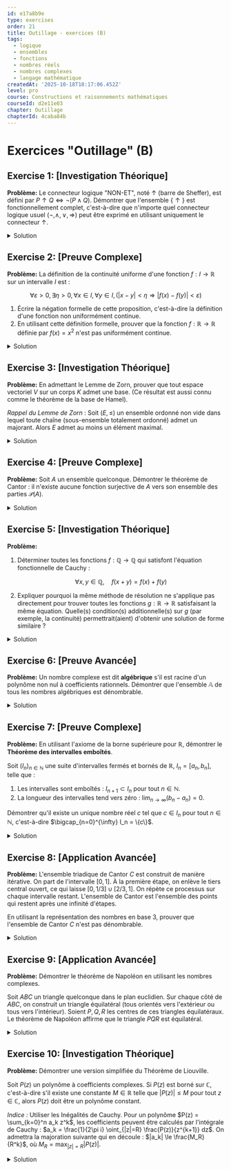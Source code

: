 ```yaml
---
id: e17a8b9e
type: exercises
order: 21
title: Outillage - exercices (B)
tags:
  - logique
  - ensembles
  - fonctions
  - nombres réels
  - nombres complexes
  - langage mathématique
createdAt: '2025-10-18T18:17:06.452Z'
level: pro
course: Constructions et raisonnements mathématiques
courseId: d2e11e03
chapter: Outillage
chapterId: 4caba84b
---
```

# Exercices "Outillage" (B)

## Exercise 1: [Investigation Théorique]

**Problème:** Le connecteur logique "NON-ET", noté $\uparrow$ (barre de Sheffer), est défini par $P \uparrow Q \Leftrightarrow \neg(P \land Q)$. Démontrer que l'ensemble $\{\uparrow\}$ est fonctionnellement complet, c'est-à-dire que n'importe quel connecteur logique usuel ($\neg, \land, \lor, \Rightarrow$) peut être exprimé en utilisant uniquement le connecteur $\uparrow$.

<details>

<summary>Solution</summary>

**Méthode:** Pour prouver que $\{\uparrow\}$ est fonctionnellement complet, il suffit de montrer que l'on peut exprimer les connecteurs d'un ensemble déjà connu comme étant complet, par exemple $\{\neg, \land\}$. Nous allons donc exprimer $\neg P$ et $P \land Q$ en n'utilisant que l'opérateur $\uparrow$.

**Étapes:**

1.  **Expression de la négation ($\neg P$)**:

    Nous cherchons une combinaison de $P$ avec lui-même via $\uparrow$ qui soit équivalente à $\neg P$.

    Considérons $P \uparrow P$. Par définition, cela équivaut à $\neg(P \land P)$.

    Puisque $P \land P \Leftrightarrow P$, on a $P \uparrow P \Leftrightarrow \neg P$.

    Ainsi, nous avons trouvé une expression pour la négation : $\neg P \Leftrightarrow P \uparrow P$.

2.  **Expression de la conjonction ($P \land Q$)**:

    Nous voulons exprimer $P \land Q$. Nous savons exprimer la négation, donc nous pouvons utiliser la double négation : $P \land Q \Leftrightarrow \neg(\neg(P \land Q))$.

    Par définition, $\neg(P \land Q) \Leftrightarrow P \uparrow Q$.

    Donc, $P \land Q \Leftrightarrow \neg(P \uparrow Q)$.

    Maintenant, nous utilisons l'expression de la négation trouvée à l'étape 1, en l'appliquant à la proposition "($P \uparrow Q$)":

    $\neg(P \uparrow Q) \Leftrightarrow (P \uparrow Q) \uparrow (P \uparrow Q)$.

    Nous avons donc une expression pour la conjonction : $P \land Q \Leftrightarrow (P \uparrow Q) \uparrow (P \uparrow Q)$.

3.  **Expression de la disjonction ($P \lor Q$)**:

    À partir de $\{\neg, \land\}$, on peut exprimer la disjonction en utilisant les lois de De Morgan : $P \lor Q \Leftrightarrow \neg(\neg P \land \neg Q)$.

    En utilisant nos expressions pour $\neg$ et $\land$ :

    $\neg P \Leftrightarrow P \uparrow P$

    $\neg Q \Leftrightarrow Q \uparrow Q$

    Donc, $\neg P \land \neg Q \Leftrightarrow (P \uparrow P) \land (Q \uparrow Q)$.

    En utilisant notre formule pour la conjonction sur les termes $(P \uparrow P)$ et $(Q \uparrow Q)$, on obtient :

    $A \land B \Leftrightarrow (A \uparrow B) \uparrow (A \uparrow B)$.

    Donc, $(\neg P \land \neg Q) \Leftrightarrow ((P \uparrow P) \uparrow (Q \uparrow Q)) \uparrow ((P \uparrow P) \uparrow (Q \uparrow Q))$.

    Finalement, $P \lor Q \Leftrightarrow \neg((\neg P \land \neg Q))$, ce qui se traduit par :

    $P \lor Q \Leftrightarrow [((P \uparrow P) \uparrow (Q \uparrow Q)) \uparrow ((P \uparrow P) \uparrow (Q \uparrow Q))] \uparrow [((P \uparrow P) \uparrow (Q \uparrow Q)) \uparrow ((P \uparrow P) \uparrow (Q \uparrow Q))]$.

    Une expression plus simple peut être trouvée : $P \lor Q \Leftrightarrow (\neg P) \uparrow (\neg Q) \Leftrightarrow (P \uparrow P) \uparrow (Q \uparrow Q)$.

**Réponse:**

Les expressions des connecteurs de base en utilisant uniquement $\uparrow$ sont :

-   $\neg P \Leftrightarrow P \uparrow P$
-   $P \land Q \Leftrightarrow (P \uparrow Q) \uparrow (P \uparrow Q)$
-   $P \lor Q \Leftrightarrow (P \uparrow P) \uparrow (Q \uparrow Q)$

Puisque les connecteurs $\{\neg, \land, \lor\}$ peuvent être exprimés, l'ensemble $\{\uparrow\}$ est fonctionnellement complet.

</details>

## Exercise 2: [Preuve Complexe]

**Problème:** La définition de la continuité uniforme d'une fonction $f: I \to \mathbb{R}$ sur un intervalle $I$ est :

$$ \forall \varepsilon > 0, \exists \eta > 0, \forall x \in I, \forall y \in I, (|x-y| < \eta \Rightarrow |f(x)-f(y)| < \varepsilon) $$

1. Écrire la négation formelle de cette proposition, c'est-à-dire la définition d'une fonction non uniformément continue.
2. En utilisant cette définition formelle, prouver que la fonction $f: \mathbb{R} \to \mathbb{R}$ définie par $f(x) = x^2$ n'est pas uniformément continue.

<details>

<summary>Solution</summary>

**Méthode:**

1. Pour obtenir la négation, nous appliquerons séquentiellement les règles de négation des quantificateurs et de l'implication.
2. Pour prouver la non-continuité uniforme de $f(x)=x^2$, nous devons trouver un $\varepsilon_0 > 0$ spécifique tel que pour n'importe quel $\eta > 0$, on puisse trouver deux points $x, y \in \mathbb{R}$ qui sont proches l'un de l'autre ($|x-y| < \eta$) mais dont les images sont éloignées ($|f(x)-f(y)| \ge \varepsilon_0$). La clé est de choisir $x$ et $y$ de plus en plus grands.

**Étapes:**

1.  **Négation de la définition de continuité uniforme**:

    Soit $P$ la proposition de la continuité uniforme.

    $\neg P \Leftrightarrow \neg(\forall \varepsilon > 0, \exists \eta > 0, \forall x \in I, \forall y \in I, (|x-y| < \eta \Rightarrow |f(x)-f(y)| < \varepsilon))$

    $\Leftrightarrow \exists \varepsilon > 0, \neg(\exists \eta > 0, \forall x \in I, \forall y \in I, (\dots))$

    $\Leftrightarrow \exists \varepsilon > 0, \forall \eta > 0, \neg(\forall x \in I, \forall y \in I, (\dots))$

    $\Leftrightarrow \exists \varepsilon > 0, \forall \eta > 0, \exists x \in I, \exists y \in I, \neg(|x-y| < \eta \Rightarrow |f(x)-f(y)| < \varepsilon)$

    En utilisant $\neg(A \Rightarrow B) \Leftrightarrow (A \land \neg B)$, on obtient la définition de la non-continuité uniforme :

    $$ \exists \varepsilon > 0, \forall \eta > 0, \exists x \in \mathbb{R}, \exists y \in \mathbb{R}, (|x-y| < \eta \land |f(x)-f(y)| \ge \varepsilon) $$

2.  **Preuve pour $f(x) = x^2$**:

    Nous devons prouver la proposition obtenue à l'étape 1.

    -   **Choisir $\varepsilon$**: Posons $\varepsilon_0 = 1$. Nous devons montrer que pour ce $\varepsilon$, la suite de la proposition est vraie.
    -   **Soit $\eta > 0$ quelconque**: Notre objectif est de trouver $x, y$ qui dépendent de $\eta$ et qui satisfont les conditions.
    -   **Trouver $x$ et $y$**:

        On veut $|x-y| < \eta$ et $|x^2-y^2| \ge 1$.

        $|x^2-y^2| = |(x-y)(x+y)| = |x-y||x+y|$.

        Pour que cette quantité soit grande même si $|x-y|$ est petit, il faut que $|x+y|$ soit grand.

        Choisissons $y = x + \frac{\eta}{2}$. Alors $|x-y| = \frac{\eta}{2} < \eta$. La première condition est satisfaite.

        Calculons la deuxième condition :

        $|f(x)-f(y)| = |x^2 - (x+\frac{\eta}{2})^2| = |x^2 - (x^2 + x\eta + \frac{\eta^2}{4})| = |-x\eta - \frac{\eta^2}{4}| = |x\eta + \frac{\eta^2}{4}|$.

        Nous voulons que $|x\eta + \frac{\eta^2}{4}| \ge 1$.

        Si nous choisissons $x > 0$, cela devient $x\eta + \frac{\eta^2}{4} \ge 1$.

        $x\eta \ge 1 - \frac{\eta^2}{4}$.

        $x \ge \frac{1}{\eta} - \frac{\eta}{4}$.

        Puisque $\eta$ est donné, nous pouvons toujours choisir un tel $x$. Par exemple, choisissons $x = \frac{1}{\eta}$.

        Avec $x = \frac{1}{\eta}$ et $y = \frac{1}{\eta} + \frac{\eta}{2}$, nous avons :

        $|x-y| = \frac{\eta}{2} < \eta$.

        $|f(x)-f(y)| = |x^2-y^2| = |x-y||x+y| = \frac{\eta}{2} |\frac{2}{\eta} + \frac{\eta}{2}| = 1 + \frac{\eta^2}{4}$.

        Puisque $\eta > 0$, $\frac{\eta^2}{4} > 0$, et donc $1 + \frac{\eta^2}{4} > 1$.

        Nous avons donc montré que pour $\varepsilon=1$, pour tout $\eta>0$, il existe $x=\frac{1}{\eta}$ et $y=\frac{1}{\eta}+\frac{\eta}{2}$ tels que $|x-y| < \eta$ et $|f(x)-f(y)| \ge 1$.

**Réponse:**

1. La définition d'une fonction $f$ non uniformément continue sur $I$ est :

   $$ \exists \varepsilon > 0, \forall \eta > 0, \exists x \in I, \exists y \in I, (|x-y| < \eta \land |f(x)-f(y)| \ge \varepsilon) $$

2. La fonction $f(x)=x^2$ sur $\mathbb{R}$ n'est pas uniformément continue.

</details>

## Exercise 3: [Investigation Théorique]

**Problème:** En admettant le Lemme de Zorn, prouver que tout espace vectoriel $V$ sur un corps $K$ admet une base. (Ce résultat est aussi connu comme le théorème de la base de Hamel).

*Rappel du Lemme de Zorn* : Soit $(E, \le)$ un ensemble ordonné non vide dans lequel toute chaîne (sous-ensemble totalement ordonné) admet un majorant. Alors $E$ admet au moins un élément maximal.

<details>

<summary>Solution</summary>

**Méthode:**

Nous allons appliquer le Lemme de Zorn à un ensemble bien choisi. L'ensemble à considérer sera la collection de toutes les parties libres de l'espace vectoriel $V$. L'ordre sera l'inclusion. Nous vérifierons que les hypothèses du Lemme de Zorn sont satisfaites (l'ensemble est non vide, et toute chaîne admet un majorant). La conclusion du lemme nous donnera un élément maximal, dont nous montrerons qu'il s'agit d'une base de $V$.

**Étapes:**

1.  **Définition de l'ensemble ordonné**:

    Soit $\mathcal{L}$ l'ensemble de toutes les parties (sous-ensembles) libres de $V$. On munit $\mathcal{L}$ de la relation d'ordre partiel $\subset$ (l'inclusion d'ensembles).

2.  **Vérification de la non-vacuité**:

    L'ensemble vide $\emptyset$ est une partie libre de $V$ (par vacuité de la condition de dépendance linéaire). Donc $\emptyset \in \mathcal{L}$, et $\mathcal{L}$ n'est pas vide. (Si $V \neq \{0\}$, on peut aussi prendre $\{v\}$ pour n'importe quel $v \neq 0$).

3.  **Vérification de la condition sur les chaînes**:

    Soit $\mathcal{C} = \{L_i\}_{i \in I}$ une chaîne dans $(\mathcal{L}, \subset)$. Cela signifie que pour tous $i, j \in I$, on a $L_i \subset L_j$ ou $L_j \subset L_i$.

    Nous devons montrer que $\mathcal{C}$ admet un majorant dans $\mathcal{L}$.

    Considérons l'ensemble $M = \bigcup_{i \in I} L_i$.

    -   $M$ est un majorant de $\mathcal{C}$ : Par construction, pour tout $i \in I$, $L_i \subset M$.
    -   $M$ est dans $\mathcal{L}$ : Nous devons montrer que $M$ est une partie libre. Soit $\{v_1, \dots, v_n\}$ une sous-famille finie d'éléments de $M$, et soient $\lambda_1, \dots, \lambda_n \in K$ tels que $\sum_{k=1}^n \lambda_k v_k = 0$.

        Pour chaque $v_k$, il existe un indice $i_k \in I$ tel que $v_k \in L_{i_k}$.

        Comme $\mathcal{C}$ est une chaîne, l'ensemble fini $\{L_{i_1}, \dots, L_{i_n}\}$ est totalement ordonné. Il existe donc un indice $j \in \{i_1, \dots, i_n\}$ tel que $L_{i_k} \subset L_j$ pour tout $k=1, \dots, n$.

        Par conséquent, tous les vecteurs $v_1, \dots, v_n$ appartiennent à $L_j$.

        Puisque $L_j \in \mathcal{L}$, $L_j$ est une partie libre. La relation $\sum_{k=1}^n \lambda_k v_k = 0$ implique donc que tous les scalaires $\lambda_k$ sont nuls.

        Ceci prouve que $M$ est une partie libre, donc $M \in \mathcal{L}$.

4.  **Application du Lemme de Zorn**:

    Les hypothèses du Lemme de Zorn étant satisfaites, $(\mathcal{L}, \subset)$ admet un élément maximal. Soit $B$ un tel élément maximal. $B$ est donc une partie libre de $V$ telle qu'il n'existe aucune autre partie libre $B'$ qui contienne strictement $B$.

5.  **Démonstration que l'élément maximal est une base**:

    Nous savons déjà que $B$ est une partie libre. Il reste à montrer que $B$ est une partie génératrice de $V$, c'est-à-dire que $\text{Vect}(B) = V$.

    Supposons par l'absurde que $\text{Vect}(B) \neq V$. Il existe alors un vecteur $v \in V$ tel que $v \notin \text{Vect}(B)$.

    Considérons l'ensemble $B' = B \cup \{v\}$.

    Montrons que $B'$ est une partie libre. Soit une combinaison linéaire nulle d'éléments de $B'$ :

    $\lambda v + \sum_{k=1}^n \lambda_k b_k = 0$, où $b_k \in B$.

    Si $\lambda \neq 0$, alors on pourrait écrire $v = -\frac{1}{\lambda} \sum_{k=1}^n \lambda_k b_k$, ce qui signifierait que $v \in \text{Vect}(B)$, contredisant notre hypothèse. Donc $\lambda$ doit être nul.

    La relation devient $\sum_{k=1}^n \lambda_k b_k = 0$. Puisque $B$ est libre, tous les $\lambda_k$ sont nuls.

    Donc, la seule combinaison linéaire nulle d'éléments de $B'$ est la combinaison triviale. $B'$ est une partie libre.

    Or, $B \subsetneq B'$ (car $v \notin B$ puisque $v \notin \text{Vect}(B)$). Ceci contredit le fait que $B$ est un élément maximal de $\mathcal{L}$.

    L'hypothèse $\text{Vect}(B) \neq V$ est donc fausse. On a $\text{Vect}(B) = V$.

    $B$ est une partie libre et génératrice, c'est donc une base de $V$.

**Réponse:**

En appliquant le Lemme de Zorn à l'ensemble des parties libres de $V$ ordonné par l'inclusion, on établit l'existence d'une partie libre maximale. On démontre ensuite par l'absurde que cette partie libre maximale est nécessairement génératrice, et constitue donc une base de l'espace vectoriel $V$.

</details>

## Exercise 4: [Preuve Complexe]

**Problème:** Soit $A$ un ensemble quelconque. Démontrer le théorème de Cantor : il n'existe aucune fonction surjective de $A$ vers son ensemble des parties $\mathcal{P}(A)$.

<details>

<summary>Solution</summary>

**Méthode:**

La preuve est un raisonnement par l'absurde utilisant un argument diagonal. On suppose qu'une telle surjection $f: A \to \mathcal{P}(A)$ existe. Ensuite, on construit un sous-ensemble spécifique de $A$ qui ne peut pas être dans l'image de $f$, ce qui contredit la surjectivité.

**Étapes:**

1.  **Hypothèse par l'absurde**:

    Supposons qu'il existe une fonction surjective $f: A \to \mathcal{P}(A)$.

    Cela signifie que pour tout sous-ensemble $S \subset A$ (c'est-à-dire, pour tout $S \in \mathcal{P}(A)$), il existe au moins un élément $a \in A$ tel que $f(a) = S$.

2.  **Construction de l'ensemble "diagonal"**:

    Considérons le sous-ensemble $D$ de $A$ défini comme suit :

    $$ D = \{x \in A \mid x \notin f(x)\} $$

    Pour chaque $x \in A$, $f(x)$ est un sous-ensemble de $A$. La condition $x \notin f(x)$ est donc bien définie : soit $x$ appartient au sous-ensemble $f(x)$, soit il n'y appartient pas. $D$ est la collection de tous les éléments de $A$ qui n'appartiennent pas à leur propre image par $f$.

3.  **Contradiction**:

    Puisque $D$ est un sous-ensemble de $A$, $D \in \mathcal{P}(A)$.

    Par notre hypothèse de surjectivité, $D$ doit avoir un antécédent par $f$. Il doit donc exister un élément $d \in A$ tel que $f(d) = D$.

4.  **Analyse de l'appartenance de $d$ à $D$**:

    Maintenant, nous nous posons la question : est-ce que l'élément $d$ appartient à l'ensemble $D$ ?

    -   **Cas 1 : Supposons que $d \in D$.**

        Par la définition de $D$, si $d \in D$, alors $d$ doit satisfaire la condition d'appartenance à $D$, qui est $d \notin f(d)$.

        Mais nous avons supposé que $f(d) = D$. Donc, $d \in D$ implique $d \notin D$. C'est une contradiction.

    -   **Cas 2 : Supposons que $d \notin D$.**

        Par la définition de $D$, si un élément $x$ n'est pas dans $D$, cela signifie qu'il ne satisfait pas la condition d'appartenance, c'est-à-dire $\neg(x \notin f(x))$, ce qui équivaut à $x \in f(x)$.

        En appliquant ceci à $d$, $d \notin D$ implique que $d \in f(d)$.

        Mais encore une fois, $f(d) = D$. Donc, $d \notin D$ implique $d \in D$. C'est aussi une contradiction.

5.  **Conclusion**:

    Dans les deux cas possibles, nous arrivons à une contradiction. L'hypothèse initiale, à savoir l'existence d'une fonction surjective $f: A \to \mathcal{P}(A)$, doit être fausse.

**Réponse:**

Il n'existe aucune fonction surjective d'un ensemble $A$ vers son ensemble des parties $\mathcal{P}(A)$. En conséquence, $|A| < |\mathcal{P}(A)|$ pour tout ensemble $A$.

</details>

## Exercise 5: [Investigation Théorique]

**Problème:**

1.  Déterminer toutes les fonctions $f: \mathbb{Q} \to \mathbb{Q}$ qui satisfont l'équation fonctionnelle de Cauchy :

    $$ \forall x, y \in \mathbb{Q}, \quad f(x+y) = f(x) + f(y) $$

2.  Expliquer pourquoi la même méthode de résolution ne s'applique pas directement pour trouver toutes les fonctions $g: \mathbb{R} \to \mathbb{R}$ satisfaisant la même équation. Quelle(s) condition(s) additionnelle(s) sur $g$ (par exemple, la continuité) permettrait(aient) d'obtenir une solution de forme similaire ?

<details>

<summary>Solution</summary>

**Méthode:**

Pour la première partie, nous allons établir la forme de la fonction sur les entiers, puis sur les rationnels, en utilisant la propriété d'additivité. Pour la seconde partie, nous mettrons en évidence l'étape qui utilise la structure de $\mathbb{Q}$ et qui ne se généralise pas à $\mathbb{R}$.

**Étapes:**

1.  **Résolution sur $\mathbb{Q}$**:

    Soit $f: \mathbb{Q} \to \mathbb{Q}$ telle que $f(x+y) = f(x)+f(y)$.

    -   **Pour $x=y=0$**: $f(0) = f(0)+f(0) \Rightarrow f(0)=0$.
    -   **Pour les entiers naturels $\mathbb{N}$**: Montrons par récurrence que $f(n) = n f(1)$ pour $n \in \mathbb{N}$.
        -   Base : Pour $n=1$, c'est trivial. Pour $n=0$, $f(0)=0=0 \cdot f(1)$.
        -   Hérédité : Supposons $f(k) = k f(1)$ pour un $k \in \mathbb{N}$.

          $f(k+1) = f(k) + f(1) = k f(1) + f(1) = (k+1)f(1)$.

        La propriété est vraie pour tout $n \in \mathbb{N}$.

    -   **Pour les entiers relatifs $\mathbb{Z}$**:

        Soit $n \in \mathbb{N}$. On a $0 = f(0) = f(n + (-n)) = f(n) + f(-n)$.

        Donc $f(-n) = -f(n) = -(n f(1)) = (-n) f(1)$.

        La propriété $f(z) = z f(1)$ est donc vraie pour tout $z \in \mathbb{Z}$.

    -   **Pour les nombres rationnels $\mathbb{Q}$**:

        Soit $q \in \mathbb{Q}$. On peut écrire $q = \frac{p}{r}$ avec $p \in \mathbb{Z}$ et $r \in \mathbb{N}^*$.

        On a $f(p) = p f(1)$.

        Aussi, $f(p) = f(r \cdot \frac{p}{r}) = f(\underbrace{\frac{p}{r} + \dots + \frac{p}{r}}_{r \text{ fois}}) = r f(\frac{p}{r}) = r f(q)$.

        En égalant les deux expressions pour $f(p)$, on obtient $p f(1) = r f(q)$.

        Puisque $r \neq 0$, on peut diviser : $f(q) = \frac{p}{r} f(1) = q f(1)$.

    -   **Conclusion pour $\mathbb{Q}$**: Toute fonction $f: \mathbb{Q} \to \mathbb{Q}$ satisfaisant l'équation de Cauchy est de la forme $f(x) = cx$ pour une constante $c \in \mathbb{Q}$ (où $c=f(1)$).

2.  **Généralisation à $\mathbb{R}$**:

    La méthode ci-dessus utilise de manière cruciale le fait que tout rationnel $q$ peut s'écrire comme un multiple entier ($p$) d'une fraction unitaire ($1/r$). Cette décomposition ne s'applique pas aux nombres irrationnels. Si $x \in \mathbb{R}$, on peut prouver que $f(qx) = qf(x)$ pour tout $q \in \mathbb{Q}$, mais on ne peut pas relier $f(x)$ à $f(1)$ de la même manière si $x$ est irrationnel.

    En fait, il existe des fonctions $g: \mathbb{R} \to \mathbb{R}$ non-linéaires qui satisfont l'équation de Cauchy. Ces fonctions sont pathologiques : leur graphe est dense dans $\mathbb{R}^2$. L'existence de telles fonctions repose sur l'Axiome du Choix (via l'existence d'une base de Hamel de $\mathbb{R}$ vu comme $\mathbb{Q}$-espace vectoriel).

    **Conditions additionnelles pour $g: \mathbb{R} \to \mathbb{R}$**:

    Si on ajoute des conditions de régularité, on peut forcer la solution à être linéaire. Les conditions suffisantes incluent :

    -   $g$ est **continue** en au moins un point.
    -   $g$ est **monotone** sur un intervalle.
    -   $g$ est **bornée** sur un intervalle.

    Par exemple, si $g$ est continue, alors pour toute suite de rationnels $(q_n)$ qui converge vers un réel $x$, on doit avoir $g(x) = g(\lim q_n) = \lim g(q_n) = \lim (c q_n) = c (\lim q_n) = cx$. La forme linéaire $g(x)=cx$ est donc la seule solution continue.

**Réponse:**

1.  Les solutions de l'équation de Cauchy sur $\mathbb{Q}$ sont les fonctions linéaires $f(x) = cx$, où $c$ est une constante rationnelle.
2.  La preuve ne se généralise pas à $\mathbb{R}$ car elle repose sur la structure des nombres rationnels. Pour garantir que les seules solutions sur $\mathbb{R}$ sont les fonctions linéaires $g(x) = cx$, il faut ajouter une condition de régularité, comme la continuité, la monotonie ou le fait d'être bornée sur un intervalle.

</details>

## Exercise 6: [Preuve Avancée]

**Problème:** Un nombre complexe est dit **algébrique** s'il est racine d'un polynôme non nul à coefficients rationnels. Démontrer que l'ensemble $\mathbb{A}$ de tous les nombres algébriques est dénombrable.

<details>

<summary>Solution</summary>

**Méthode:**

La stratégie consiste à montrer que l'ensemble des nombres algébriques est une union dénombrable d'ensembles finis.

1.  On considère l'ensemble $\mathcal{P}_n$ des polynômes de degré $n$ à coefficients rationnels. On montre que cet ensemble est dénombrable.
2.  On montre que l'ensemble $\mathcal{P}$ de tous les polynômes à coefficients rationnels est une union dénombrable d'ensembles dénombrables, et est donc lui-même dénombrable.
3.  On utilise le fait qu'un polynôme de degré $n$ a au plus $n$ racines.
4.  L'ensemble des nombres algébriques $\mathbb{A}$ est l'union de toutes les racines de tous les polynômes dans $\mathcal{P}$. Ce sera donc une union dénombrable d'ensembles finis, ce qui est dénombrable.

**Étapes:**

1.  **Dénombrabilité de $\mathbb{Q}[X]$**:

    Soit $\mathcal{P}_n$ l'ensemble des polynômes de degré $n$ à coefficients dans $\mathbb{Q}$. Un tel polynôme s'écrit $P(x) = a_n x^n + \dots + a_1 x + a_0$ avec $a_i \in \mathbb{Q}$ et $a_n \neq 0$.

    On peut identifier $P$ avec le $(n+1)$-uplet de ses coefficients $(a_0, a_1, \dots, a_n) \in \mathbb{Q}^{n+1}$.

    Il y a donc une bijection entre $\mathcal{P}_n$ et un sous-ensemble de $\mathbb{Q}^{n+1}$.

    On sait que $\mathbb{Q}$ est dénombrable. Un produit cartésien fini d'ensembles dénombrables est dénombrable. Donc $\mathbb{Q}^{n+1}$ est dénombrable.

    Par conséquent, $\mathcal{P}_n$, étant en bijection avec un sous-ensemble d'un ensemble dénombrable, est lui-même dénombrable.

2.  L'ensemble $\mathcal{P} = \mathbb{Q}[X]$ de tous les polynômes à coefficients rationnels est l'union de tous les $\mathcal{P}_n$ pour $n \in \mathbb{N}$:

    $$ \mathcal{P} = \bigcup_{n=0}^{\infty} \mathcal{P}_n $$

    C'est une union dénombrable d'ensembles dénombrables. Une telle union est dénombrable. Donc $\mathcal{P}$ est dénombrable.

3.  **Enumération des polynômes et de leurs racines**:

    Puisque $\mathcal{P}$ est dénombrable, on peut énumérer tous ses polynômes (non nuls) : $P_1, P_2, P_3, \dots$.

    Pour chaque polynôme $P_k$, soit $R_k$ l'ensemble (fini) de ses racines. Par le théorème fondamental de l'algèbre (cas particulier), un polynôme de degré $n$ a au plus $n$ racines complexes. Donc $|R_k|$ est fini pour tout $k$.

4.  **Conclusion sur l'ensemble $\mathbb{A}$**:

    L'ensemble $\mathbb{A}$ de tous les nombres algébriques est l'union de tous ces ensembles de racines :

    $$ \mathbb{A} = \bigcup_{k=1}^{\infty} R_k $$

    C'est une union dénombrable d'ensembles finis. Une telle union est au plus dénombrable.

    Puisque $\mathbb{A}$ contient $\mathbb{Q}$ (tout $q \in \mathbb{Q}$ est racine de $x-q=0$), $\mathbb{A}$ est infini.

    Par conséquent, l'ensemble des nombres algébriques $\mathbb{A}$ est dénombrable.

**Réponse:**

L'ensemble $\mathbb{A}$ des nombres algébriques est dénombrable. Ceci implique, puisque $\mathbb{C}$ et $\mathbb{R}$ ne sont pas dénombrables, qu'il existe des nombres transcendants (non algébriques) comme $\pi$ et $e$.

</details>

## Exercise 7: [Preuve Complexe]

**Problème:** En utilisant l'axiome de la borne supérieure pour $\mathbb{R}$, démontrer le **Théorème des intervalles emboîtés**.

Soit $(I_n)_{n \in \mathbb{N}}$ une suite d'intervalles fermés et bornés de $\mathbb{R}$, $I_n = [a_n, b_n]$, telle que :

1.  Les intervalles sont emboîtés : $I_{n+1} \subset I_n$ pour tout $n \in \mathbb{N}$.
2.  La longueur des intervalles tend vers zéro : $\lim_{n \to \infty} (b_n - a_n) = 0$.

Démontrer qu'il existe un unique nombre réel $c$ tel que $c \in I_n$ pour tout $n \in \mathbb{N}$, c'est-à-dire $\bigcap_{n=0}^{\infty} I_n = \{c\}$.

<details>

<summary>Solution</summary>

**Méthode:**

Nous allons utiliser l'axiome de la borne supérieure pour définir un candidat pour l'élément commun. La condition d'emboîtement nous donne deux suites monotones et bornées. L'ensemble des bornes inférieures $\{a_n\}$ est non vide et majoré, il admet donc une borne supérieure. Nous allons montrer que cette borne supérieure est l'unique point d'intersection.

**Étapes:**

1.  **Analyse des suites $(a_n)$ et $(b_n)$**:

    La condition d'emboîtement $I_{n+1} \subset I_n$ signifie $[a_{n+1}, b_{n+1}] \subset [a_n, b_n]$.

    Ceci implique $a_n \le a_{n+1}$ et $b_{n+1} \le b_n$ pour tout $n \in \mathbb{N}$.

    La suite $(a_n)_{n \in \mathbb{N}}$ est donc croissante.

    La suite $(b_n)_{n \in \mathbb{N}}$ est décroissante.

    De plus, pour tout $n \in \mathbb{N}$, $a_n \le b_n$.

    En particulier, pour tous $m, n \in \mathbb{N}$, on a $a_m \le b_n$. Pour le voir, si $m \le n$, alors $a_m \le a_n \le b_n$. Si $m > n$, alors $a_m \le b_m \le b_n$.

    Ainsi, la suite $(a_n)$ est majorée (par n'importe quel $b_k$) et la suite $(b_n)$ est minorée (par n'importe quel $a_k$).

2.  **Existence d'un point d'intersection**:

    Considérons l'ensemble $A = \{a_n \mid n \in \mathbb{N}\}$. Cet ensemble est non vide.

    Comme nous l'avons montré, tout $b_k$ est un majorant de $A$. L'ensemble $A$ est donc majoré.

    Par l'axiome de la borne supérieure, $A$ admet une borne supérieure. Posons $c = \sup A$.

3.  **Montrer que $c$ est dans tous les intervalles**:

    Nous devons montrer que $a_k \le c \le b_k$ pour tout $k \in \mathbb{N}$.

    -   Par définition de la borne supérieure, $a_k \le c$ pour tout $k \in \mathbb{N}$.
    -   Montrons que $c \le b_k$ pour tout $k \in \mathbb{N}$.

        Fixons un $k \in \mathbb{N}$. Nous avons vu que $b_k$ est un majorant de l'ensemble $A$.

        Puisque $c$ est le *plus petit* des majorants de $A$, on a nécessairement $c \le b_k$.

    -   Ayant $a_k \le c \le b_k$ pour tout $k$, on conclut que $c \in [a_k, b_k] = I_k$ pour tout $k$.

        L'intersection $\bigcap_{n=0}^{\infty} I_n$ est donc non vide, car elle contient $c$.

4.  **Unicité du point d'intersection**:

    Maintenant, utilisons la deuxième hypothèse : $\lim_{n \to \infty} (b_n - a_n) = 0$.

    Soit $d$ un autre point dans l'intersection. On a donc $a_n \le d \le b_n$ pour tout $n$.

    On a aussi $a_n \le c \le b_n$.

    La distance entre $c$ et $d$ est $|c-d|$.

    Pour tout $n$, $c$ et $d$ appartiennent à l'intervalle $[a_n, b_n]$, donc la distance entre eux ne peut pas excéder la longueur de l'intervalle :

    $$ 0 \le |c-d| \le b_n - a_n $$

    En passant à la limite quand $n \to \infty$ :

    $$ 0 \le |c-d| \le \lim_{n \to \infty} (b_n - a_n) $$

    $$ 0 \le |c-d| \le 0 $$

    Ceci implique que $|c-d| = 0$, et donc $c=d$.

    L'élément $c$ est unique.

**Réponse:**

L'intersection $\bigcap_{n=0}^{\infty} I_n$ contient un unique point $c = \sup\{a_n\}$.

</details>

## Exercise 8: [Application Avancée]

**Problème:** L'ensemble triadique de Cantor $C$ est construit de manière itérative. On part de l'intervalle $[0, 1]$. À la première étape, on enlève le tiers central ouvert, ce qui laisse $[0, 1/3] \cup [2/3, 1]$. On répète ce processus sur chaque intervalle restant. L'ensemble de Cantor est l'ensemble des points qui restent après une infinité d'étapes.

En utilisant la représentation des nombres en base 3, prouver que l'ensemble de Cantor $C$ n'est pas dénombrable.

<details>

<summary>Solution</summary>

**Méthode:**

Nous allons caractériser les éléments de l'ensemble de Cantor par leur développement en base 3. Ensuite, nous construirons une bijection entre l'ensemble de Cantor et un ensemble connu pour être non dénombrable, comme l'intervalle $[0,1]$ ou l'ensemble $\{0,1\}^{\mathbb{N}}$.

**Étapes:**

1.  **Représentation en base 3**:

    Tout nombre $x \in [0, 1]$ peut s'écrire en base 3 sous la forme $x = (0.d_1 d_2 d_3 \dots)_3 = \sum_{k=1}^{\infty} \frac{d_k}{3^k}$, où les chiffres $d_k$ sont dans $\{0, 1, 2\}$.

    (Note : certains nombres, comme $1/3$, ont deux représentations : $1/3 = (0.1000\dots)_3 = (0.0222\dots)_3$).

2.  **Caractérisation de l'ensemble de Cantor en base 3**:
    -   À la première étape, on enlève l'intervalle ouvert $(1/3, 2/3)$.

        Les nombres dans cet intervalle sont ceux dont le développement en base 3 commence *nécessairement* par un 1. C'est-à-dire $x = (0.1d_2d_3\dots)_3$. Les bornes sont $1/3=(0.1)_3=(0.0222\dots)_3$ et $2/3=(0.2)_3$. Les points restants sont ceux qui peuvent être écrits avec un premier chiffre $d_1=0$ ou $d_1=2$.

    -   À la deuxième étape, on enlève le tiers central de $[0, 1/3]$ et de $[2/3, 1]$. Cela correspond à enlever les nombres dont le deuxième chiffre en base 3 est un 1.
    -   Par itération, à l'étape $n$, on enlève les nombres dont le $n$-ième chiffre en base 3 est un 1.
    -   L'ensemble de Cantor $C$ est donc l'ensemble des nombres $x \in [0,1]$ qui admettent une représentation en base 3 ne contenant que les chiffres 0 et 2.

3.  **Construction d'une fonction vers $[0,1]$**:

    Soit $x \in C$. On peut écrire son unique développement en base 3 sans chiffre 1 :

    $x = \sum_{k=1}^{\infty} \frac{d_k}{3^k}$, avec $d_k \in \{0, 2\}$.

    Définissons une fonction $f: C \to [0,1]$ de la manière suivante :

    Pour $x=(0.d_1 d_2 d_3 \dots)_3 \in C$, on définit $f(x)$ comme le nombre dont le développement binaire (base 2) est obtenu en divisant chaque chiffre par 2 :

    $$ f(x) = \sum_{k=1}^{\infty} \frac{d_k/2}{2^k} = (0.(d_1/2)(d_2/2)(d_3/2)\dots)_2 $$

    Puisque $d_k \in \{0, 2\}$, $d_k/2 \in \{0, 1\}$, donc $f(x)$ est un nombre bien défini dans $[0,1]$ en base 2.

4.  **Démonstration de la surjectivité de $f$**:

    Soit $y \in [0,1]$. On peut écrire $y$ en base 2 : $y = (0.b_1 b_2 b_3 \dots)_2$, où $b_k \in \{0, 1\}$.

    Construisons un antécédent $x \in C$. Posons $d_k = 2b_k$. Alors $d_k \in \{0, 2\}$.

    Le nombre $x = (0.d_1 d_2 d_3 \dots)_3$ est bien un élément de l'ensemble de Cantor.

    Par construction, $f(x) = (0.(d_1/2)(d_2/2)\dots)_2 = (0.b_1 b_2 \dots)_2 = y$.

    La fonction $f$ est donc surjective de $C$ sur $[0,1]$.

5.  **Conclusion**:

    Puisqu'il existe une surjection de $C$ sur l'intervalle $[0,1]$, la cardinalité de $C$ doit être au moins aussi grande que celle de $[0,1]$.

    $$ |C| \ge |[0,1]| $$

    On sait que l'intervalle $[0,1]$ n'est pas dénombrable (il a la puissance du continu).

    Par conséquent, l'ensemble de Cantor $C$ n'est pas dénombrable.

**Réponse:**

L'ensemble de Cantor $C$ peut être mis en surjection avec l'intervalle $[0,1]$ via leur représentation en base 3 et 2. Puisque $[0,1]$ n'est pas dénombrable, $C$ ne l'est pas non plus.

</details>

## Exercise 9: [Application Avancée]

**Problème:** Démontrer le théorème de Napoléon en utilisant les nombres complexes.

Soit $ABC$ un triangle quelconque dans le plan euclidien. Sur chaque côté de $ABC$, on construit un triangle équilatéral (tous orientés vers l'extérieur ou tous vers l'intérieur). Soient $P, Q, R$ les centres de ces triangles équilatéraux. Le théorème de Napoléon affirme que le triangle $PQR$ est équilatéral.

<details>

<summary>Solution</summary>

**Méthode:**

Nous allons représenter les sommets du triangle par des nombres complexes $a, b, c$. Les centres des triangles équilatéraux seront exprimés en fonction de $a, b, c$. Pour prouver que $PQR$ est équilatéral, il suffit de montrer que le vecteur $\vec{QP}$ est obtenu en faisant tourner le vecteur $\vec{QR}$ de $\pm \pi/3$ radians, ce qui se traduit en termes de complexes par $p-q = e^{\pm i\pi/3}(r-q)$.

**Étapes:**

1.  **Représentation complexe**:

    Associons les sommets $A, B, C$ aux nombres complexes $a, b, c$.

    Soit $j = e^{i2\pi/3} = -\frac{1}{2} + i\frac{\sqrt{3}}{2}$. C'est une racine cubique de l'unité, et elle vérifie $1+j+j^2=0$ et $j^3=1$. Une rotation de $+2\pi/3$ est une multiplication par $j$. Une rotation de $+\pi/3$ est une multiplication par $-j^2=e^{i\pi/3}$.

2.  **Construction des sommets des triangles équilatéraux**:

    Soit $A'$ le troisième sommet du triangle équilatéral extérieur construit sur le côté $BC$. Le vecteur $\vec{CA'}$ est obtenu en tournant le vecteur $\vec{CB}$ de $+\pi/3$. En complexes, cela signifie que le sommet $a'$ vérifie $a'-c = e^{i\pi/3}(b-c) = -j^2(b-c)$.

    De même, on peut construire les autres sommets, mais nous avons besoin des centres.

3.  **Calcul des centres**:

    Soit $R$ le centre du triangle équilatéral de base $AB$ (et de troisième sommet $C'$). Le vecteur $\vec{AC'}$ est obtenu en tournant $\vec{AB}$ de $+\pi/3$. Donc $c'-a = e^{i\pi/3}(b-a)$.

    Le centre $R$ est l'isobarycentre de $A, B, C'$, donc $r = \frac{1}{3}(a+b+c')$.

    $r = \frac{1}{3}(a+b + a + e^{i\pi/3}(b-a)) = \frac{1}{3}(a(2-e^{i\pi/3}) + b(1+e^{i\pi/3}))$.

    En utilisant $e^{i\pi/3} = 1+j$, on a $r = \frac{1}{3}(a(1-j) + b(2+j))$.

    De même, pour le centre $Q$ du triangle sur $BC$: $q = \frac{1}{3}(b(1-j) + c(2+j))$.

    Et pour le centre $P$ du triangle sur $CA$: $p = \frac{1}{3}(c(1-j) + a(2+j))$.

4.  **Vérification de l'équilatéralité de PQR**:

    Nous allons vérifier la condition $p-q - e^{i\pi/3}(r-q) = 0$.

    $3(p-q) = c(1-j)+a(2+j) - b(1-j)-c(2+j) = a(2+j) - b(1-j) - c(1+j)$.

    $3(r-q) = a(1-j)+b(2+j) - b(1-j)-c(2+j) = a(1-j) + b(1+2j) - c(2+j)$.

    Calculons $3(p-q) - e^{i\pi/3} \cdot 3(r-q)$:

    $a(2+j) - b(1-j) - c(1+j) - (1+j)[a(1-j) + b(1+2j) - c(2+j)]$.

    Développons le deuxième terme :

    $(1+j)a(1-j) = a(1-j^2) = a(1 - (-1-j)) = a(2+j)$.

    $(1+j)b(1+2j) = b(1+3j+2j^2) = b(1+3j+2(-1-j)) = b(-1+j)$.

    $(1+j)c(-2-j) = c(-2-3j-j^2) = c(-2-3j-(-1-j)) = c(-1-2j)$.

    L'expression complète est donc :

    $[a(2+j) - b(1-j) - c(1+j)] - [a(2+j) + b(-1+j) - c(1+2j)]$.

    $= a(2+j - (2+j)) - b(1-j - (-1+j)) - c(1+j - (1+2j))$

    $= a(0) - b(2-2j) - c(-j) = -2b(1-j) + cj$.

    Il semble y avoir une erreur de calcul.

    **Reprenons le calcul plus simplement.**

    On a $a-r = j(b-r)$ et $b-r = j(c'-r)$ n'est pas vrai.

    Un triangle $ABC$ est équilatéral direct si et seulement si $a+jb+j^2c=0$.

    Pour le centre $R$ du triangle sur $AB$, on a $a,b,c'$ sommets. Donc $a+jc'+j^2b=0$. D'où $c'=-ja-j^2b$.

    $r = \frac{a+b+c'}{3} = \frac{a+b-ja-j^2b}{3} = \frac{a(1-j)+b(1-j^2)}{3}$.

    De même :

    $q = \frac{b(1-j)+c(1-j^2)}{3}$.

    $p = \frac{c(1-j)+a(1-j^2)}{3}$.

    Vérifions si $PQR$ est équilatéral direct, i.e., $p+jq+j^2r=0$.

    $3(p+jq+j^2r) = [c(1-j)+a(1-j^2)] + j[b(1-j)+c(1-j^2)] + j^2[a(1-j)+b(1-j^2)]$.

    Regroupons les termes en $a, b, c$:

    $a: (1-j^2) + j^2(1-j) = 1-j^2+j^2-j^3 = 1-1 = 0$.

    $b: j(1-j) + j^2(1-j^2) = j-j^2+j^2-j^4 = j-j = 0$.

    $c: (1-j) + j(1-j^2) = 1-j+j-j^3 = 1-1=0$.

    L'expression est bien nulle. Donc $p+jq+j^2r=0$, ce qui prouve que le triangle $PQR$ est équilatéral et direct.

**Réponse:**

En représentant les sommets par des nombres complexes $a, b, c$ et en utilisant la condition d'équilatéralité $z_1 + j z_2 + j^2 z_3 = 0$ (où $j=e^{i2\pi/3}$), on exprime les coordonnées des centres $p, q, r$ en fonction de $a, b, c$. On montre alors que $p, q, r$ satisfont la condition $p+jq+j^2r=0$, ce qui prouve que le triangle $PQR$ est équilatéral.

</details>

## Exercise 10: [Investigation Théorique]

**Problème:** Démontrer une version simplifiée du Théorème de Liouville.

Soit $P(z)$ un polynôme à coefficients complexes. Si $P(z)$ est borné sur $\mathbb{C}$, c'est-à-dire s'il existe une constante $M \in \mathbb{R}$ telle que $|P(z)| \le M$ pour tout $z \in \mathbb{C}$, alors $P(z)$ doit être un polynôme constant.

*Indice :* Utiliser les Inégalités de Cauchy. Pour un polynôme $P(z) = \sum_{k=0}^n a_k z^k$, les coefficients peuvent être calculés par l'intégrale de Cauchy : $a_k = \frac{1}{2\pi i} \oint_{|z|=R} \frac{P(z)}{z^{k+1}} dz$. On admettra la majoration suivante qui en découle : $|a_k| \le \frac{M_R}{R^k}$, où $M_R = \max_{|z|=R} |P(z)|$.

<details>

<summary>Solution</summary>

**Méthode:**

Nous allons utiliser les inégalités de Cauchy données en indice pour montrer que tous les coefficients des termes de degré non nul du polynôme sont nuls. Si $P(z)$ est borné sur $\mathbb{C}$ par $M$, alors il est aussi borné par $M$ sur tout cercle centré à l'origine. Nous utiliserons cette information dans l'inégalité et ferons tendre le rayon du cercle vers l'infini.

**Étapes:**

1.  **Mise en place**:

    Soit $P(z) = a_n z^n + a_{n-1} z^{n-1} + \dots + a_1 z + a_0$ un polynôme à coefficients complexes.

    On suppose qu'il existe $M > 0$ tel que $|P(z)| \le M$ pour tout $z \in \mathbb{C}$.

2.  **Application des inégalités de Cauchy**:

    Les inégalités de Cauchy nous disent que pour tout $k \in \{0, 1, \dots, n\}$ et pour tout rayon $R > 0$ :

    $$ |a_k| \le \frac{\max_{|z|=R} |P(z)|}{R^k} $$

    Puisque $|P(z)| \le M$ pour tout $z \in \mathbb{C}$, on a en particulier $\max_{|z|=R} |P(z)| \le M$.

    L'inégalité devient donc :

    $$ |a_k| \le \frac{M}{R^k} $$

    Cette inégalité est valable pour n'importe quel $R > 0$.

3.  **Analyse des coefficients pour $k \ge 1$**:

    Considérons un coefficient $a_k$ avec $k \ge 1$.

    Nous avons l'inégalité $|a_k| \le \frac{M}{R^k}$.

    Le membre de droite dépend de $R$. Nous pouvons choisir $R$ aussi grand que nous le souhaitons.

    Faisons tendre $R$ vers l'infini :

    $$ \lim_{R \to \infty} \frac{M}{R^k} $$

    Puisque $k \ge 1$, $R^k \to \infty$, et donc la limite est 0.

    On a donc :

    $$ |a_k| \le 0 $$

    Comme le module d'un nombre complexe est toujours non-négatif, la seule possibilité est $|a_k|=0$, ce qui implique $a_k = 0$.

    Ce raisonnement est valable pour tout $k \in \{1, 2, \dots, n\}$.

4.  **Conclusion**:

    Nous avons montré que $a_1 = a_2 = \dots = a_n = 0$.

    Le polynôme $P(z)$ se réduit donc à son terme constant :

    $$ P(z) = a_0 $$

    Le polynôme est constant.

**Réponse:**

Si un polynôme $P(z)$ est borné sur $\mathbb{C}$, alors en appliquant les inégalités de Cauchy $|a_k| \le \frac{M}{R^k}$ et en faisant tendre le rayon $R$ vers l'infini, on montre que tous les coefficients $a_k$ pour $k \ge 1$ sont nécessairement nuls. Le polynôme se réduit donc à son terme constant $a_0$.

</details>
